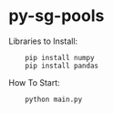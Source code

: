 # py-sg-pools

Libraries to Install:
```
    pip install numpy
    pip install pandas
```

How To Start:
```
    python main.py
```
